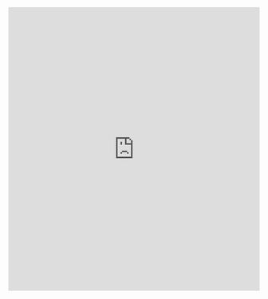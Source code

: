 <p><iframe allowfullscreen width="100%" height="569" class="google-slides-iframe" frameborder="0" scrolling="no" src="https://docs.google.com/presentation/d/e/2PACX-1vQG79aA996EjIzKRD_bwScI4G3N48cVIi62fQWiW8w8us8Nrqt4gysJTHBUUCVqPcdOryudrdMf4SwY/embed?start=false&amp;loop=false&amp;delayms=3000"></iframe></p>